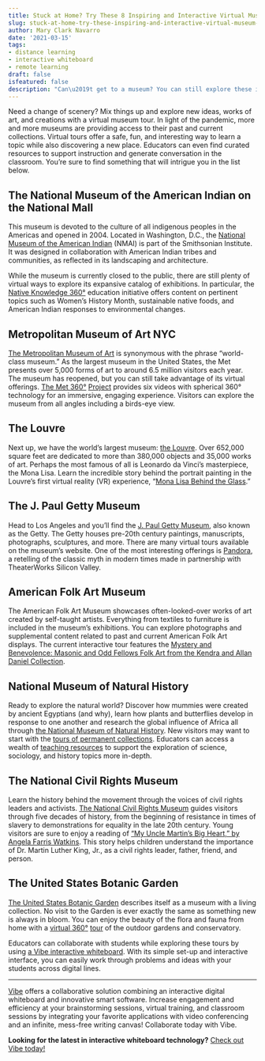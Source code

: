 ```yaml
---
title: Stuck at Home? Try These 8 Inspiring and Interactive Virtual Museum Tours
slug: stuck-at-home-try-these-inspiring-and-interactive-virtual-museum-tours
author: Mary Clark Navarro
date: '2021-03-15'
tags:
- distance learning
- interactive whiteboard
- remote learning
draft: false
isfeatured: false
description: "Can\u2019t get to a museum? You can still explore these inspiring institutions virtually."
---
```


Need a change of scenery? Mix things up and explore new ideas, works of art, and creations with a virtual museum tour. In light of the pandemic, more and more museums are providing access to their past and current collections. Virtual tours offer a safe, fun, and interesting way to learn a topic while also discovering a new place. Educators can even find curated resources to support instruction and generate conversation in the classroom. You’re sure to find something that will intrigue you in the list below. 

## The National Museum of the American Indian on the National Mall

This museum is devoted to the culture of all indigenous peoples in the Americas and opened in 2004. Located in Washington, D.C., the [National Museum of the American Indian](https://americanindian.si.edu/nk360) (NMAI) is part of the Smithsonian Institute. It was designed in collaboration with American Indian tribes and communities, as reflected in its landscaping and architecture.

While the museum is currently closed to the public, there are still plenty of virtual ways to explore its expansive catalog of exhibitions. In particular, the [Native Knowledge 360°](https://americanindian.si.edu/nk360) education initiative offers content on pertinent topics such as Women’s History Month, sustainable native foods, and American Indian responses to environmental changes. 

## Metropolitan Museum of Art NYC

[The Metropolitan Museum of Art](https://www.metmuseum.org/) is synonymous with the phrase “world-class museum.” As the largest museum in the United States, the Met presents over 5,000 forms of art to around 6.5 million visitors each year. The museum has reopened, but you can still take advantage of its virtual offerings. [The Met 360](https://www.metmuseum.org/art/online-features/met-360-project)[°](https://americanindian.si.edu/nk360) [Project](https://www.metmuseum.org/art/online-features/met-360-project) provides six videos with spherical 360° technology for an immersive, engaging experience. Visitors can explore the museum from all angles including a birds-eye view. 

## The Louvre

Next up, we have the world’s largest museum: [the Louvre](https://www.louvre.fr/en). Over 652,000 square feet are dedicated to more than 380,000 objects and 35,000 works of art. Perhaps the most famous of all is Leonardo da Vinci’s masterpiece, the Mona Lisa. Learn the incredible story behind the portrait painting in the Louvre’s first virtual reality (VR) experience, “[Mona Lisa Behind the Glass](https://www.louvre.fr/en/leonardo-da-vinci-0/realite-virtuelle#tabs).”

## The J. Paul Getty Museum

Head to Los Angeles and you’ll find the [J. Paul Getty Museum](https://www.getty.edu/museum/), also known as the Getty. The Getty houses pre-20th century paintings, manuscripts, photographs, sculptures, and more. There are many virtual tours available on the museum’s website. One of the most interesting offerings is [Pandora](https://www.getty.edu/museum/programs/performances/pandora.html), a retelling of the classic myth in modern times made in partnership with TheaterWorks Silicon Valley. 

## American Folk Art Museum

The American Folk Art Museum showcases often-looked-over works of art created by self-taught artists. Everything from textiles to furniture is included in the museum’s exhibitions. You can explore photographs and supplemental content related to past and current American Folk Art displays. The current interactive tour features the [Mystery and Benevolence: Masonic and Odd Fellows Folk Art from the Kendra and Allan Daniel Collection](https://folkartmuseum.org/resources/interactive-exhibitions/). 

## National Museum of Natural History

Ready to explore the natural world? Discover how mummies were created by ancient Egyptians (and why), learn how plants and butterflies develop in response to one another and research the global influence of Africa all through [the National Museum of Natural History](https://naturalhistory.si.edu/). New visitors may want to start with the [tours of permanent collections](https://naturalhistory2.si.edu/vt3/NMNH/z_tour-022.html). Educators can access a wealth of [teaching resources](https://naturalhistory.si.edu/education/teaching-resources) to support the exploration of science, sociology, and history topics more in-depth. 

## The National Civil Rights Museum

Learn the history behind the movement through the voices of civil rights leaders and activists. [The National Civil Rights Museum](https://www.civilrightsmuseum.org/) guides visitors through five decades of history, from the beginning of resistance in times of slavery to demonstrations for equality in the late 20th century. Young visitors are sure to enjoy a reading of [“My Uncle Martin’s Big Heart,” by Angela Farris Watkins](https://www.civilrightsmuseum.org/king-day). This story helps children understand the importance of Dr. Martin Luther King, Jr., as a civil rights leader, father, friend, and person. 

## The United States Botanic Garden

[The United States Botanic Garden](https://www.usbg.gov/) describes itself as a museum with a living collection. No visit to the Garden is ever exactly the same as something new is always in bloom. You can enjoy the beauty of the flora and fauna from home with a [virtual 360](https://www.google.com/maps/@38.8878608,-77.0136689,2a,75y,37.99h,85.96t/data=!3m6!1e1!3m4!1sjx2t0ItYScuf3mo0OyZEvg!2e0!7i13312!8i6656)[°](https://americanindian.si.edu/nk360) [tour](https://www.google.com/maps/@38.8878608,-77.0136689,2a,75y,37.99h,85.96t/data=!3m6!1e1!3m4!1sjx2t0ItYScuf3mo0OyZEvg!2e0!7i13312!8i6656) of the outdoor gardens and conservatory.

Educators can collaborate with students while exploring these tours by using [a Vibe interactive whiteboard](https://vibe.us/lp/scenario-education/). With its simple set-up and interactive interface, you can easily work through problems and ideas with your students across digital lines.



---

[Vibe](https://vibe.us/) offers a collaborative solution combining an interactive digital whiteboard and innovative smart software. Increase engagement and efficiency at your brainstorming sessions, virtual training, and classroom sessions by integrating your favorite applications with video conferencing and an infinite, mess-free writing canvas! Collaborate today with Vibe.

**Looking for the latest in interactive whiteboard technology?** [Check out Vibe today!](https://vibe.us/order/)

